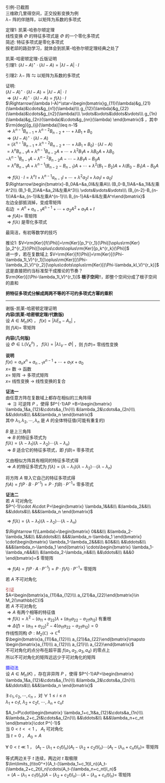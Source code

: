 引例-已截图  
三维欧几里得空间，正交投影变换为例  
$\lambda-$ 阵的伴随阵，以矩阵为系数的多项式  
  
定理1: 凯莱-哈弥尔顿定理  
线性变换 $\Phi$ 的特征多项式是 $\Phi$ 的一个零化多项式  
简述: 特征多项式是零化多项式  
按老邱的路劲学习，就体会到凯莱-哈弥尔顿定理经典之处了  
  
  
凯莱-哈密顿定理-丘版证明  
引理1:  $(\lambda I-A)^\star\cdot(\lambda I-A)=|\lambda I-A|\cdot I$  
  
引理2:  $\lambda-$ 阵 $\leftrightharpoons$ 以矩阵为系数的多项式  
  
证明:  
$(\lambda I-A)^\star\cdot(\lambda I-A)=|\lambda I-A|\cdot I$  
$\Rightarrow(\lambda I-A)^\star\cdot(\lambda I-A)=f(\lambda)\cdot I$  
$\Rightarrow(\lambda I-A)^\star=\begin{bmatrix}g_{11}(\lambda)&g_{21}(\lambda)&\cdots&g_{n1}(\lambda)\\\ g_{12}(\lambda)&g_{22}(\lambda)&\cdots&g_{n2}(\lambda)\\\ \vdots&\vdots&\ddots&\vdots\\\ g_{1n}(\lambda)&g_{2n}(\lambda)&\cdots&g_{nn}(\lambda)  
\end{bmatrix}$ ，其中 $\rm{deg}[g_{ij}(\lambda)]\leq n-1$  
$\Rightarrow\lambda^{n-1}B_{n-1}+\lambda^{n-2}B_{n-2}+\cdots+\lambda B_1+B_0$  
$\Rightarrow(\lambda I-A)^\star\cdot(\lambda I-A)$  
$=(\lambda^{n-1}B_{n-1}+\lambda^{n-2}B_{n-2}+\cdots+\lambda B_1+B_0)\cdot(\lambda I-A)$  
$=\lambda^nB_{n-1}A+\lambda^{n-1}B_{n-2}A+\cdots+\lambda^2 B_1A+\lambda B_0A+\lambda B_0$  
$-\lambda^{n-1}B_{n-1}A-\lambda^{n-2}B_{n-2}A-\cdots-\lambda B_1A-B_0A$  
$=\lambda^nB_{n-1}A+\lambda^{n-1}(B_{n-2}-B_{n-1})A+\cdots+\lambda^2(B_1-B_2)A+\lambda(B_0-B_1)A-B_0A$  
  
$\Rightarrow f(\lambda)\cdot I=\lambda^n I+\lambda^{n-1}a_{n-1}I+\cdots+\lambda^2a_2I+\lambda a_1I+a_0I$  
$\Rightarrow\begin{bmatrix}-B_0A&=&a_0I&左乘A\\\ (B_0-B_1)A&=&a_1I&左乘A^2\\\ (B_1-B_2)A&=&a_2I&左乘A^3\\\ \vdots&\vdots&\vdots\\\ (B_{n-2}-B_{n-1})A&=&a_{n-1}I&左乘A^{n-1}\\\ B_{n-1}A&=&I&左乘A^n\end{bmatrix}$  
左边全部抵消掉，变成零矩阵  
右边 $=A^n+a_{n-1}A^{n-1}+\cdots+a_2A^2+a_1A+I$  
$\Rightarrow f(A)=$ 零矩阵  
$\Rightarrow f(\lambda)$ 是零化多项式  
  
最简洁，有初等数学的技巧  
  
推论1:  $V=\rm{Ker}[f(\Phi)]=\rm{Ker}[p_1^{r_1}(\Phi)]\oplus\rm{Ker}[p_2^{r_2}(\Phi)]\oplus\cdots\oplus\rm{Ker}[p_k^{r_k}(\Phi)]$  
进一步，若在复数域上 $V=\rm{Ker}[f(\Phi)]=\rm{Ker}[(\Phi-\lambda_1I_V)^{r_1}]\oplus\rm{Ker}[(\Phi-\lambda_2I_V)^{r_2}]\oplus\cdots\oplus\rm{Ker}[(\Phi-\lambda_kI_V)^{r_k}]$  
这是直接把约当标准型干成推论的节奏？  
$\rm{Ker}[(\Phi-\lambda_1I_V)^{r_1}]$ **根子空间**!!，即整个空间分成了根子空间的直和  
  
**把特征多项式分解成两两不等的不可约多项式方幂的乘积**  
  
---  
  
谢版-凯莱-哈密顿定理证明  
**内容(凯莱-哈密顿定理/代数版)**  
设 $A\in M_n(K)$ ， $f(x)=|\lambda E_n-A_n|$ ，  
则 $f(A)=$ 零矩阵  
  
**内容(几何版)**  
设 $\Phi\in\mathbb{L}(V_K^n)$ ， $f(\lambda)=|\lambda\mathbb{I}_V-\Phi|$ ，则 $f(\Phi)=$ 零线性变换  
  
**说明**  
$f(x)=a_nx^n+a_{n-1}x^{n-1}+\cdots+a_1x+a_0$  
$x=$ 数 $\longrightarrow$ 函数  
$x=$ 矩阵 $\longrightarrow$ 多项式矩阵  
$x=$ 线性变换 $\longrightarrow$ 线性变换的复合  
  
**证法一**  
由任意方阵在复数域上都存在相似的三角阵得  
$\Rightarrow\exists$ 可逆阵 $P$ ，使得 $P^{-1}AP  
=B=\begin{bmatrix}  
\lambda_1&a_{12}&\cdots&a_{1n}\\\  
&\lambda_2&\cdots&a_{2n}\\\  
&&\ddots&\\\  
&&&\lambda_n  
\end{bmatrix}$  
其中 $\lambda_1,\lambda_2,\cdots,\lambda_n$ 是 $A$ 的全体特征值(可能有重复的)  
  
$B$ 是上三角阵  
$\Rightarrow B$ 的特征多项式为  
$f(\lambda)=(\lambda-\lambda_1)(\lambda-\lambda_2)\cdots(\lambda-\lambda_n)$  
$\Rightarrow B$ 适合它的特征多项式，即 $f(B)=$ 零多项式  
  
又由相似方阵具有相同的特征多项式得  
$\Rightarrow A$ 的特征多项式为 $f(\lambda)=(\lambda-\lambda_1)(\lambda-\lambda_2)\cdots(\lambda-\lambda_n)$  
  
将方阵 $A$ 带入它自己的特征多项式得  
$f(A)=f(P\cdot B\cdot P^{-1})  
=P\cdot f(B)\cdot P^{-1}=$ 零多项式  
  
**证法二**  
若 $A$ 可对角化  
$P^{-1}\cdot A\cdot P=\begin{bmatrix}  
\lambda_1&&&\\\  
&\lambda_2&&\\\  
&&\ddots&\\\  
&&&\lambda_n  
\end{bmatrix}$  
  
$\Rightarrow f(\lambda)=(\lambda-\lambda_1)(\lambda-\lambda_2)\cdots(\lambda-\lambda_n)$  
  
$\Rightarrow f(\Lambda)=\begin{bmatrix}  
0&&&\\\  
&\lambda_2-\lambda_1&&\\\  
&&\ddots&\\\  
&&&\lambda_n-\lambda_1  
\end{bmatrix}  
\cdot\begin{bmatrix}  
\lambda_1-\lambda_2&&&\\\  
&0&&\\\  
&&\ddots&\\\  
&&&\lambda_n-\lambda_1  
\end{bmatrix}  
\cdots\begin{bmatrix}  
\lambda_1-\lambda_n&&&\\\  
&\lambda_2-\lambda_n&&\\\  
&&\ddots&\\\  
&&&0  
\end{bmatrix}=$ 零矩阵  
  
$\Rightarrow f(A)=f(P\cdot A\cdot P^{-1})=P\cdot f(\Lambda)\cdot P^{-1}=$ 零矩阵  
  
若 $A$ 不可对角化  
  
<font color=brown>引证</font>  
$A=\begin{bmatrix}a_{11}&a_{12}\\\ a_{21}&a_{22}\end{bmatrix}\in M_2(\mathbb{C})$  
若 $A$ 不可对角化  
$\Rightarrow A$ 有两个相等的特征值  
$\Rightarrow f(\lambda)=\lambda^2-(a_{11}+a_{22})\lambda+(a_{11}a_{22}-a_{21}a_{12})$ 有重根  
$\Rightarrow \Delta(f)=(a_{11}+a_{22})^2-4(a_{11}a_{22}-a_{21}a_{12})=0$  
作线性同构 $\Phi:M_2(\mathbb{C})\to\mathbb{C}^4$  
$\begin{bmatrix}a_{11}&a_{12}\\\ a_{21}&a_{22}\end{bmatrix}\mapsto  
\begin{bmatrix}a_{11}\\\ a_{12}\\\ a_{21}\\\ a_{22}\end{bmatrix}$  
不可对角化的点分布在超平面 $f(a_1,a_2,a_3,a_4)$ 的零点上  
所以不可对角化的矩阵远远少于可对角化的矩阵  
  
<font color=blue>摄动法</font>  
设 $A\in M_n(K)$ ，存在非异阵 $P$ ，使得 $P^{-1}AP=\begin{bmatrix}  
\lambda_1&a_{12}&\cdots&a_{1n}\\\  
&\lambda_2&\cdots&a_{2n}\\\  
&&\ddots&\\\  
&&&\lambda_n  
\end{bmatrix}$  
  
$\exists\ c_1,c_2,\cdots,c_n$ ，对 $\forall\ 1\le i\le n$  
$\lambda_1+c_1t,\ \lambda_2+c_2t,\ \cdots,\ \lambda_n+c_nt$  
  
$A_t=P\cdot\begin{bmatrix}  
\lambda_1+c_1t&a_{12}&\cdots&a_{1n}\\\  
&\lambda_2+c_2t&\cdots&a_{2n}\\\  
&&\ddots&\\\  
&&&\lambda_n+c_nt  
\end{bmatrix}\cdot P^{-1}$  
当 $0<t<<1$ ， $A_t$ 可对角化  
当 $t=0$ ， $A_0=A$  
  
$\forall\ 0<t\ll1$ ， $(A_t-(\lambda_1+c_1t)I_n)(A_t-(\lambda_2+c_2t)I_n)\cdots(A_t-(\lambda_n+c_nt)I_n)=$ 零矩阵  
  
等式两边关于 $t$ 连续，两边对 $t$ 取极限  
$\lim\limits_{t\to0^+}(A_t-(\lambda_1+c_1t)I_n)(A_t-(\lambda_2+c_2t)I_n)\cdots(A_t-(\lambda_n+c_nt)I_n)$  
$=(A-(\lambda_1+c_1t)I_n)(A-(\lambda_2+c_2t)I_n)\cdots(A-(\lambda_n+c_nt)I_n)=$ 零矩阵  
